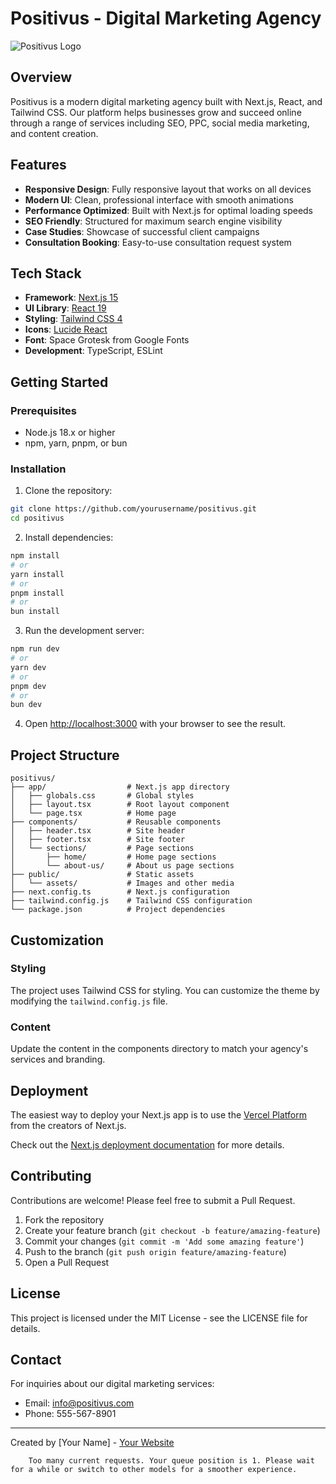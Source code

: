 # Positivus - Digital Marketing Agency

![Positivus Logo](https://via.placeholder.com/150x50?text=Positivus)

## Overview

Positivus is a modern digital marketing agency built with Next.js, React, and Tailwind CSS. Our platform helps businesses grow and succeed online through a range of services including SEO, PPC, social media marketing, and content creation.

## Features

- **Responsive Design**: Fully responsive layout that works on all devices
- **Modern UI**: Clean, professional interface with smooth animations
- **Performance Optimized**: Built with Next.js for optimal loading speeds
- **SEO Friendly**: Structured for maximum search engine visibility
- **Case Studies**: Showcase of successful client campaigns
- **Consultation Booking**: Easy-to-use consultation request system

## Tech Stack

- **Framework**: [Next.js 15](https://nextjs.org/)
- **UI Library**: [React 19](https://react.dev/)
- **Styling**: [Tailwind CSS 4](https://tailwindcss.com/)
- **Icons**: [Lucide React](https://lucide.dev/)
- **Font**: Space Grotesk from Google Fonts
- **Development**: TypeScript, ESLint

## Getting Started

### Prerequisites

- Node.js 18.x or higher
- npm, yarn, pnpm, or bun

### Installation

1. Clone the repository:

```bash
git clone https://github.com/yourusername/positivus.git
cd positivus
```

2. Install dependencies:

```bash
npm install
# or
yarn install
# or
pnpm install
# or
bun install
```

3. Run the development server:

```bash
npm run dev
# or
yarn dev
# or
pnpm dev
# or
bun dev
```

4. Open [http://localhost:3000](http://localhost:3000) with your browser to see the result.

## Project Structure

```
positivus/
├── app/                  # Next.js app directory
│   ├── globals.css       # Global styles
│   ├── layout.tsx        # Root layout component
│   └── page.tsx          # Home page
├── components/           # Reusable components
│   ├── header.tsx        # Site header
│   ├── footer.tsx        # Site footer
│   └── sections/         # Page sections
│       ├── home/         # Home page sections
│       └── about-us/     # About us page sections
├── public/               # Static assets
│   └── assets/           # Images and other media
├── next.config.ts        # Next.js configuration
├── tailwind.config.js    # Tailwind CSS configuration
└── package.json          # Project dependencies
```

## Customization

### Styling

The project uses Tailwind CSS for styling. You can customize the theme by modifying the `tailwind.config.js` file.

### Content

Update the content in the components directory to match your agency's services and branding.

## Deployment

The easiest way to deploy your Next.js app is to use the [Vercel Platform](https://vercel.com/new?utm_medium=default-template&filter=next.js&utm_source=create-next-app&utm_campaign=create-next-app-readme) from the creators of Next.js.

Check out the [Next.js deployment documentation](https://nextjs.org/docs/app/building-your-application/deploying) for more details.

## Contributing

Contributions are welcome! Please feel free to submit a Pull Request.

1. Fork the repository
2. Create your feature branch (`git checkout -b feature/amazing-feature`)
3. Commit your changes (`git commit -m 'Add some amazing feature'`)
4. Push to the branch (`git push origin feature/amazing-feature`)
5. Open a Pull Request

## License

This project is licensed under the MIT License - see the LICENSE file for details.

## Contact

For inquiries about our digital marketing services:

- Email: info@positivus.com
- Phone: 555-567-8901

---

Created by [Your Name] - [Your Website](https://yourwebsite.com)

        Too many current requests. Your queue position is 1. Please wait for a while or switch to other models for a smoother experience.
